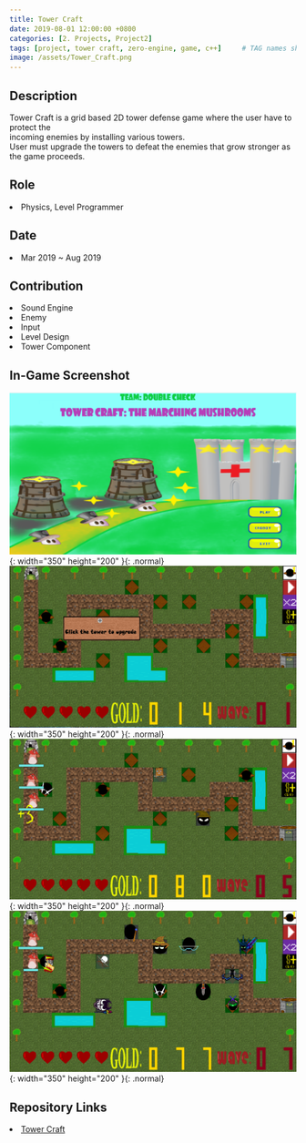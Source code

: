 ```yaml
---
title: Tower Craft
date: 2019-08-01 12:00:00 +0800
categories: [2. Projects, Project2]
tags: [project, tower craft, zero-engine, game, c++]     # TAG names should always be lowercase
image: /assets/Tower_Craft.png
---
```


<p>
    <h2> <strong>Description</strong> </h2>
    <p1> 
        Tower Craft is a grid based 2D tower defense game where the user have to protect the <br /> incoming enemies by installing various towers. <br /> 
    	User must upgrade the towers to defeat the enemies that grow stronger as the game proceeds.<br />
    </p1>
</p>

<p>
    <h2> <strong>Role</strong> </h2>
    <p1>
        <li> Physics, Level Programmer </li>
    </p1>
</p>

<p>
    <h2> <strong>Date</strong> </h2>
    <p1>
        <li> Mar 2019 ~ Aug 2019 </li>
    </p1>
</p>

<p>
    <h2> <strong>Contribution</strong> </h2>
    <p1>
        <li> Sound Engine </li>
        <li> Enemy </li>
        <li> Input </li>
        <li> Level Design </li>
        <li> Tower Component </li>
    </p1>
</p>

<p>
    <h2> <strong>In-Game Screenshot</strong> </h2>
</p>

![img-description](/assets/Tower_Craft_Screenshot1.png){: width="350" height="200" }{: .normal}
![img-description](/assets/Tower_Craft_Screenshot2.png){: width="350" height="200" }{: .normal}
![img-description](/assets/Tower_Craft_Screenshot3.png){: width="350" height="200" }{: .normal}
![img-description](/assets/Tower_Craft_Screenshot4.png){: width="350" height="200" }{: .normal}

<p>
    <h2> <strong>Repository Links</strong> </h2>
    <li> <a href = "https://github.com/ChulJJA/Tower-Craft"> Tower Craft </a> </li>
</p>